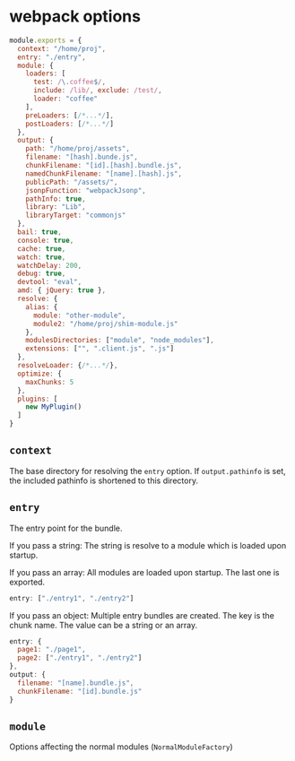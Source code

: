 # webpack options

``` javascript
module.exports = {
  context: "/home/proj",
  entry: "./entry",
  module: {
    loaders: [
      test: /\.coffee$/,
      include: /lib/, exclude: /test/,
      loader: "coffee"
    ],
    preLoaders: [/*...*/],
    postLoaders: [/*...*/]
  },
  output: {
    path: "/home/proj/assets",
    filename: "[hash].bunde.js",
    chunkFilename: "[id].[hash].bundle.js",
    namedChunkFilename: "[name].[hash].js",
    publicPath: "/assets/",
    jsonpFunction: "webpackJsonp",
    pathInfo: true,
    library: "Lib",
    libraryTarget: "commonjs"
  },
  bail: true,
  console: true,
  cache: true,
  watch: true,
  watchDelay: 200,
  debug: true,
  devtool: "eval",
  amd: { jQuery: true },
  resolve: {
    alias: {
      module: "other-module",
      module2: "/home/proj/shim-module.js"
    },
    modulesDirectories: ["module", "node_modules"],
    extensions: ["", ".client.js", ".js"]
  },
  resolveLoader: {/*...*/},
  optimize: {
    maxChunks: 5
  },
  plugins: [
    new MyPlugin()
  ]
}
```

## `context`

The base directory for resolving the `entry` option. If `output.pathinfo` is set, the included pathinfo is shortened to this directory.

## `entry`

The entry point for the bundle.

If you pass a string: The string is resolve to a module which is loaded upon startup.

If you pass an array: All modules are loaded upon startup. The last one is exported.

``` javascript
entry: ["./entry1", "./entry2"]
```

If you pass an object: Multiple entry bundles are created. The key is the chunk name. The value can be a string or an array.

``` javascript
entry: {
  page1: "./page1",
  page2: ["./entry1", "./entry2"]
},
output: {
  filename: "[name].bundle.js",
  chunkFilename: "[id].bundle.js"
}
```

## `module`

Options affecting the normal modules (`NormalModuleFactory`)